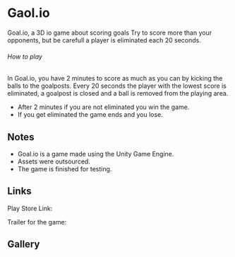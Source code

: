 # Gaol.io
Goal.io, a 3D io game about scoring goals
Try to score more than your opponents, but be carefull a player is eliminated each 20 seconds.

###### How to play
In Goal.io, you have 2 minutes to score as much as you can by kicking the balls to the goalposts. Every 20 seconds the player with the lowest score is eliminated, a goalpost is closed and a ball is removed from the playing area.
- After 2 minutes if you are not eliminated you win the game.
- If you get eliminated the game ends and you lose.

## Notes
- Goal.io is a game made using the Unity Game Engine.
- Assets were outsourced.
- The game is finished for testing.

## Links
Play Store Link:

Trailer for the game:

## Gallery
<p align="middle">
  
</p>

<p float="left" align="middle">
  
</p>

<p float="left" align="middle">
 
</p>
